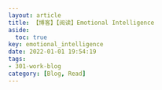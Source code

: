 ```yaml
---
layout: article
title: 【博客】【阅读】Emotional Intelligence
aside:
  toc: true
key: emotional_intelligence
date: 2022-01-01 19:54:19
tags:
- 301-work-blog
category: [Blog, Read]
---
```


# 